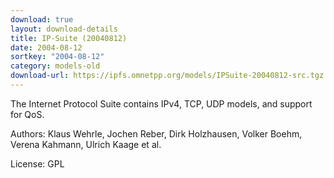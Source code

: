 ```yaml
---
download: true
layout: download-details
title: IP-Suite (20040812)
date: 2004-08-12
sortkey: "2004-08-12"
category: models-old
download-url: https://ipfs.omnetpp.org/models/IPSuite-20040812-src.tgz
---
```


The Internet Protocol Suite contains IPv4, TCP, UDP models, and support for QoS.

Authors: Klaus Wehrle, Jochen Reber, Dirk Holzhausen, Volker Boehm, Verena Kahmann, Ulrich Kaage et al.

License: GPL
